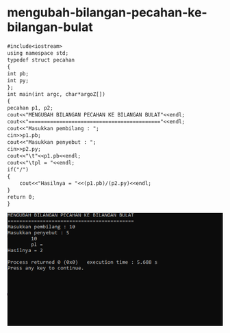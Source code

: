 # mengubah-bilangan-pecahan-ke-bilangan-bulat

    
    #include<iostream>
    using namespace std;
    typedef struct pecahan
    {
    int pb;
    int py;
    };
    int main(int argc, char*argoZ[])
    {
    pecahan p1, p2;
    cout<<"MENGUBAH BILANGAN PECAHAN KE BILANGAN BULAT"<<endl;
    cout<<"==========================================="<<endl;
    cout<<"Masukkan pembilang : ";
    cin>>p1.pb;
    cout<<"Masukkan penyebut : ";
    cin>>p2.py;
    cout<<"\t"<<p1.pb<<endl;
    cout<<"\tpl = "<<endl;
    if("/")
    {
        cout<<"Hasilnya = "<<(p1.pb)/(p2.py)<<endl;
    }
    return 0;
    }
    
![img](https://raw.githubusercontent.com/VIKTORKEVIN/mengubah-bilangan-pecahan-ke-bilangan-bulat/master/mengubah%20bilangan%20pecahan%20ke%20bilangan%20bulat.png)
